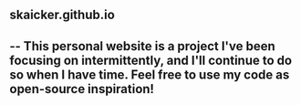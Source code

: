 ## skaicker.github.io
--
This personal website is a project I've been focusing on intermittently, and I'll continue to do so when I have time.
Feel free to use my code as open-source inspiration!
--
